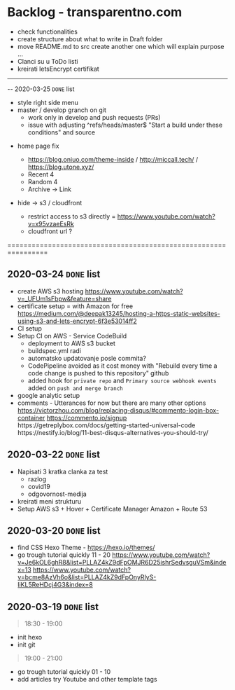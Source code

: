 # Backlog - transparentno.com
- check functionalities 
- create structure about what to write in Draft folder 
- move README.md to src create another one which will explain purpose ...
- Clanci su u ToDo listi 
- kreirati letsEncrypt certifikat



--------------------------------------------
-- 2020-03-25 `DONE` list
+ style right side menu 
+ master / develop granch on git
    + work only in develop and push requests (PRs)
    + issue with adjusting ^refs/heads/master$ "Start a build under these conditions" and source


- home page fix
    - https://blog.oniuo.com/theme-inside / http://miccall.tech/ / https://blog.utone.xyz/
    - Recent 4
    - Random 4
    - Archive -> Link

- hide -> s3 / cloudfront 
    - restrict access to s3 directly = https://www.youtube.com/watch?v=x95vzaeEsRk
    - cloudfront url ?


================================================================
## 2020-03-24 `DONE` list
+ create AWS s3 hosting 
    https://www.youtube.com/watch?v=_UFUm1sFbpw&feature=share
+ certificate setup = with Amazon for free
    https://medium.com/@deepak13245/hosting-a-https-static-websites-using-s3-and-lets-encrypt-6f3e53014ff2
+ CI setup 
+ Setup CI on AWS - Service CodeBuild
    + deployment to AWS s3 bucket
    + buildspec.yml radi 
    + automatsko updatovanje posle commita? 
    + CodePipeline avoided as it cost money with "Rebuild every time a code change is pushed to this repository" github
    + added hook for `private repo` and `Primary source webhook events` added on `push and merge branch` 
+ google analytic setup 
+ comments - Utterances for now but there are many other options
    https://victorzhou.com/blog/replacing-disqus/#commento-login-box-container
    https://commento.io/signup
    <script defer
    src="{{ theme.comment.commento.host or 'https://commento.io' }}/js/commento.js">
    </script>
    <div id="commento"></div>
    https://getreplybox.com/docs/getting-started-universal-code
    https://nestify.io/blog/11-best-disqus-alternatives-you-should-try/

## 2020-03-22 `DONE` list
+ Napisati 3 kratka clanka za test 
    + razlog
    + covid19
    + odgovornost-medija
+ kreirati meni strukturu
+ Setup AWS s3 + Hover + Certificate Manager Amazon + Route 53 

## 2020-03-20 `DONE` list
+ find CSS Hexo Theme - https://hexo.io/themes/
+ go trough tutorial quickly 11 - 20
    https://www.youtube.com/watch?v=Je6kOL6ghR8&list=PLLAZ4kZ9dFpOMJR6D25ishrSedvsguVSm&index=13
    https://www.youtube.com/watch?v=bcme8AzVh6o&list=PLLAZ4kZ9dFpOnyRlyS-liKL5ReHDcj4G3&index=8

## 2020-03-19 `DONE` list 
> 18:30 - 19:00 
+ init hexo 
+ init git
> 19:00 - 21:00
+ go trough tutorial quickly 01 - 10
+ add articles try Youtube and other template tags
